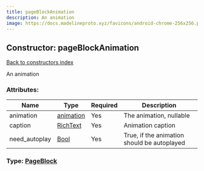 ```yaml
---
title: pageBlockAnimation
description: An animation
image: https://docs.madelineproto.xyz/favicons/android-chrome-256x256.png
---
```

## Constructor: pageBlockAnimation  
[Back to constructors index](index.md)



An animation

### Attributes:

| Name     |    Type       | Required | Description |
|----------|---------------|----------|-------------|
|animation|[animation](../constructors/animation.md) | Yes|The animation, nullable|
|caption|[RichText](../types/RichText.md) | Yes|Animation caption|
|need\_autoplay|[Bool](../types/Bool.md) | Yes|True, if the animation should be autoplayed|



### Type: [PageBlock](../types/PageBlock.md)


